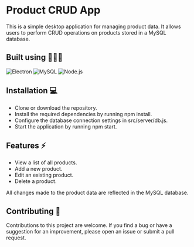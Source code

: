 # Product CRUD App
This is a simple desktop application for managing product data. It allows users to perform CRUD operations on products stored in a MySQL database.

## Built using 🧑🏼‍💻
<img src="https://img.shields.io/badge/Electron-47848F?style=for-the-badge&logo=electron&logoColor=white" alt="Electron" /> <img src="https://img.shields.io/badge/MySQL-F18C00.svg?style=for-the-badge&logo=mysql&logoColor=white" alt="MySQL" /> <img src="https://img.shields.io/badge/Node.js-339933?style=for-the-badge&logo=node.js&logoColor=white" alt="Node.js" />

## Installation 💻
- Clone or download the repository.
- Install the required dependencies by running npm install.
- Configure the database connection settings in src/server/db.js.
- Start the application by running npm start.

## Features ⚡
- View a list of all products.
- Add a new product.
- Edit an existing product.
- Delete a product.

All changes made to the product data are reflected in the MySQL database.

## Contributing 🤝
Contributions to this project are welcome. If you find a bug or have a suggestion for an improvement, please open an issue or submit a pull request.
